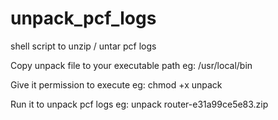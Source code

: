 # unpack_pcf_logs
shell script to unzip / untar  pcf logs


Copy unpack file to your executable path eg: /usr/local/bin

Give it permission to execute  eg: chmod +x unpack

Run it to unpack pcf logs eg: unpack router-e31a99ce5e83.zip
